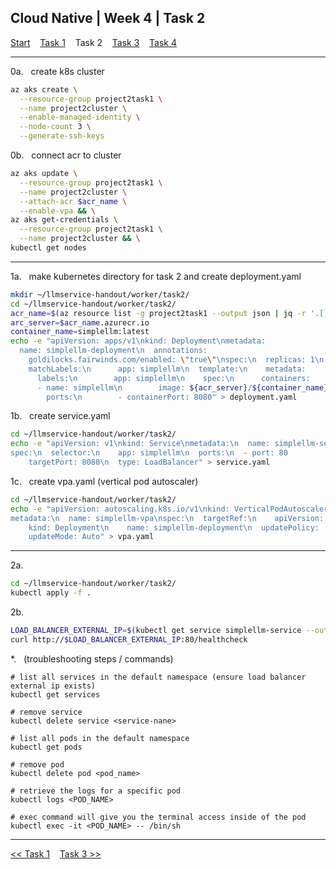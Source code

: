## Cloud Native | Week 4 | Task 2

[Start](https://github.com/AFC-AI2C-Cohort-04/coleman-code/blob/main/cloud_native/week_4/start.md)    [Task 1](https://github.com/AFC-AI2C-Cohort-04/coleman-code/blob/main/cloud_native/week_4/task_1.md)    Task 2    [Task 3](https://github.com/AFC-AI2C-Cohort-04/coleman-code/blob/main/cloud_native/week_4/task_3.md)    [Task 4](https://github.com/AFC-AI2C-Cohort-04/coleman-code/blob/main/cloud_native/week_4/task_4.md)

---

0a.   create k8s cluster
``` bash
az aks create \
  --resource-group project2task1 \
  --name project2cluster \
  --enable-managed-identity \
  --node-count 3 \
  --generate-ssh-keys
```

0b.   connect acr to cluster
``` bash
az aks update \
  --resource-group project2task1 \
  --name project2cluster \
  --attach-acr $acr_name \
  --enable-vpa && \
az aks get-credentials \
  --resource-group project2task1 \
  --name project2cluster && \
kubectl get nodes
```

---

1a.   make kubernetes directory for task 2 and create deployment.yaml
``` bash
mkdir ~/llmservice-handout/worker/task2/
cd ~/llmservice-handout/worker/task2/
acr_name=$(az resource list -g project2task1 --output json | jq -r '.[] | select(.type == "Microsoft.ContainerRegistry/registries") | .name')
arc_server=$acr_name.azurecr.io
container_name=simplellm:latest
echo -e "apiVersion: apps/v1\nkind: Deployment\nmetadata:
  name: simplellm-deployment\n  annotations:
    goldilocks.fairwinds.com/enabled: \"true\"\nspec:\n  replicas: 1\n  selector:
    matchLabels:\n      app: simplellm\n  template:\n    metadata:
      labels:\n        app: simplellm\n    spec:\n      containers:
      - name: simplellm\n        image: ${acr_server}/${container_name}
        ports:\n        - containerPort: 8080" > deployment.yaml
```

1b.   create service.yaml
``` bash
cd ~/llmservice-handout/worker/task2/
echo -e "apiVersion: v1\nkind: Service\nmetadata:\n  name: simplellm-service
spec:\n  selector:\n    app: simplellm\n  ports:\n  - port: 80
    targetPort: 8080\n  type: LoadBalancer" > service.yaml
```

1c.   create vpa.yaml (vertical pod autoscaler)
``` bash
cd ~/llmservice-handout/worker/task2/
echo -e "apiVersion: autoscaling.k8s.io/v1\nkind: VerticalPodAutoscaler
metadata:\n  name: simplellm-vpa\nspec:\n  targetRef:\n    apiVersion: apps/v1
    kind: Deployment\n    name: simplellm-deployment\n  updatePolicy:
    updateMode: Auto" > vpa.yaml
```

---

2a.   
``` bash
cd ~/llmservice-handout/worker/task2/
kubectl apply -f .
```

2b.   
``` bash
LOAD_BALANCER_EXTERNAL_IP=$(kubectl get service simplellm-service --output=jsonpath='{.status.loadBalancer.ingress[0].ip}')
curl http://$LOAD_BALANCER_EXTERNAL_IP:80/healthcheck
```

*.   (troubleshooting steps / commands)
```
# list all services in the default namespace (ensure load balancer external ip exists)
kubectl get services

# remove service
kubectl delete service <service-nane>

# list all pods in the default namespace
kubectl get pods

# remove pod
kubectl delete pod <pod_name>

# retrieve the logs for a specific pod
kubectl logs <POD_NAME>

# exec command will give you the terminal access inside of the pod
kubectl exec -it <POD_NAME> -- /bin/sh
```

---

[<< Task 1](https://github.com/AFC-AI2C-Cohort-04/coleman-code/blob/main/cloud_native/week_4/task_1.md)    [Task 3 >>](https://github.com/AFC-AI2C-Cohort-04/coleman-code/blob/main/cloud_native/week_4/task_3.md)
